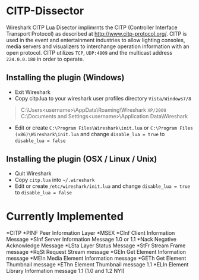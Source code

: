 CITP-Dissector
=============

Wireshark CITP Lua Disector implimrnts the CITP (Controller Interface Transport Protocol) as described at http://www.citp-protocol.org/.
CITP is used in the event and entertainment industries to allow lighting consoles, media servers and visualizers to interchange operation information with an open protocol. CITP utilizes `TCP`, `UDP:4809` and the multicast address `224.0.0.180` in order to operate.

Installing the plugin (Windows)
-------------------------------
* Exit Wireshark
* Copy citp.lua to your wireshark user profiles directory
``Vista/Windows7/8``
> C:\Users\<username>\AppData\Roaming\Wireshark
``XP/2000``
> C:\Documents and Settings\<username>\Application Data\Wireshark

* Edit or create ``C:\Program Files\Wireshark\init.lua`` or ``C:\Program Files (x86)\Wireshark\init.lua`` and change ``disable_lua = true`` to ``disable_lua = false``


Installing the plugin (OSX / Linux / Unix)
------------------------------------------
* Quit Wireshark
* Copy ``citp.lua`` into ``~/.wireshark``
* Edit or create ``/etc/wireshark/init.lua`` and change ``disable_lua = true`` to ``disable_lua = false``


Currently Implemented
=====================
*CITP
 *PINF  Peer Information Layer
*MSEX
 *CInf  Client Information Message
 *SInf  Server Information Message  1.0 or 1.1
 *Nack  Negative Acknowledge Message
 *LSta  Layer Status Message
 *StFr  Stream Frame message
 *RqSt  Request Stream message
 *GEIn  Get Element Information message
 *MEIn  Media Element Information message
 *GETh  Get Element Thumbnail message
 *EThn  Element Thumbnail message 1.1
 *ELIn  Element Library Information message 1.1 (1.0 and 1.2 NYI)